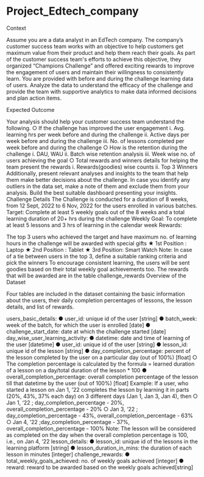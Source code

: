 # Project_Edtech_company
Context

Assume you are a data analyst in an EdTech company. The company’s customer success team works with an objective to help customers get maximum value from their product and help them reach their goals. As part of the customer success team's efforts to achieve this objective, they organized “Champions Challenge” and offered exciting rewards to improve the engagement of users and maintain their willingness to consistently learn. You are provided with before and during the challenge learning data of users. Analyze the data to understand the efficacy of the challenge and provide the team with supportive analytics to make data informed decisions and plan action items.

Expected Outcome

Your analysis should help your customer success team understand the following. ○ If the challenge has improved the user engagement i. Avg. learning hrs per week before and during the challenge ii. Active days per week before and during the challenge iii. No. of lessons completed per week before and during the challenge ○ How is the retention during the challenge i. DAU, WAU ii. Batch wise retention analysis iii. Week wise no. of users achieving the goal ○ Total rewards and winners details for helping the team present the rewards i. Rewards(goodies) wise counts ii. Top 3 Winners Additionally, present relevant analyses and insights to the team that help them make better decisions about the challenge.
In case you identify any outliers in the data set, make a note of them and exclude them from your analysis.
Build the best suitable dashboard presenting your insights. Challenge Details The Challenge is conducted for a duration of 8 weeks, from 12 Sept, 2022 to 6 Nov, 2022 for the users enrolled in various batches. Target: Complete at least 5 weekly goals out of the 8 weeks and a total learning duration of 20+ hrs during the challenge Weekly Goal: To complete at least 5 lessons and 3 hrs of learning in the calendar week
Rewards:

The top 3 users who achieved the target and have maximum no. of learning hours in the challenge will be awarded with special gifts ★ 1st Position : Laptop ★ 2nd Position : Tablet ★ 3rd Position: Smart Watch Note: In case of a tie between users in the top 3, define a suitable ranking criteria and pick the winners
To encourage consistent learning, the users will be sent goodies based on their total weekly goal achievements too. The rewards that will be awarded are in the table challenge_rewards
Overview of the Dataset

Four tables are included in the dataset containing the basic information about the users, their daily completion percentages of lessons, the lesson details, and list of rewards.

users_basic_details: ● user_id: unique id of the user [string] ● batch_week: week of the batch, for which the user is enrolled [date] ● challenge_start_date: date at which the challenge started [date]
day_wise_user_learning_activity: ● datetime: date and time of learning of the user [datetime] ● user_id: unique id of the user [string] ● lesson_id: unique id of the lesson [string] ● day_completion_percentage: percent of the lesson completed by the user on a particular day (out of 100%) [float] ○ The completion percentage is calculated by the formula = learned duration of a lesson on a day/total duration of the lesson * 100 ● overall_completion_percentage: overall completion percentage of the lesson till that datetime by the user (out of 100%) [float] Example: If a user, who started a lesson on Jan 1, ’22 completes the lesson by learning it in parts (20%, 43%, 37% each day) on 3 different days (Jan 1, Jan 3, Jan 4), then ○ Jan 1, ‘22 ; day_completion_percentage - 20%, overall_completion_percentage - 20% ○ Jan 3, ‘22 ; day_completion_percentage - 43%, overall_completion_percentage - 63% ○ Jan 4, ‘22 ;day_completion_percentage - 37%, overall_completion_percentage - 100% Note: The lesson will be considered as completed on the day when the overall completion percentage is 100, i.e., on Jan 4, ‘22
lesson_details: ● lesson_id: unique id of the lessons in the learning platform [string] ● lesson_duration_in_mins: the duration of each lesson in minutes [integer]
challenge_rewards: ● total_weekly_goals_achieved: no. of weekly goals achieved [integer] ● reward: reward to be awarded based on the weekly goals achieved[string]
